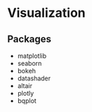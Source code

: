 #  Visualization

## Packages
* matplotlib
* seaborn
* bokeh
* datashader
* altair
* plotly
* bqplot